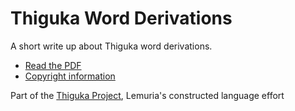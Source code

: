 # Thiguka Word Derivations

A short write up about Thiguka word derivations.

* [Read the PDF](./thiguka_word_deriv.pdf)
* [Copyright information](./LICENSE)

Part of the [Thiguka Project](ttps://github.com/thiguka), Lemuria's constructed language effort